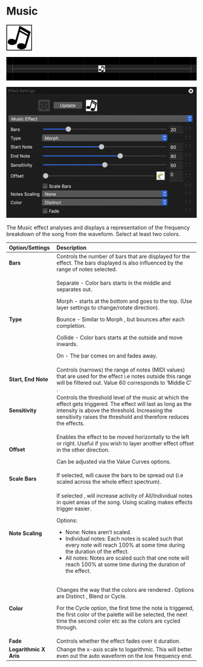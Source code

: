 # Music

![Icon](../../.gitbook/assets/image%20%28353%29.png)

![Sequencer Grid](../../.gitbook/assets/image%20%28562%29.png)

![](../../.gitbook/assets/image%20%28737%29.png)

The Music effect analyses and displays a representation of the frequency breakdown of the song from the waveform.  Select at least two colors.

<table>
  <thead>
    <tr>
      <th style="text-align:left">Option/Settings</th>
      <th style="text-align:left">Description</th>
    </tr>
  </thead>
  <tbody>
    <tr>
      <td style="text-align:left"><b>Bars</b>
      </td>
      <td style="text-align:left">Controls the number of bars that are displayed for the effect. The bars
        displayed is also influenced by the range of notes selected.</td>
    </tr>
    <tr>
      <td style="text-align:left"><b>Type</b>
      </td>
      <td style="text-align:left">
        <p>Separate - Color bars starts in the middle and separates out.</p>
        <p>Morph - starts at the bottom and goes to the top. (Use layer settings
          to change/rotate direction).</p>
        <p>Bounce - Similar to Morph , but bounces after each completion.</p>
        <p>Collide - Color bars starts at the outside and move inwards.</p>
        <p>On - The bar comes on and fades away.</p>
      </td>
    </tr>
    <tr>
      <td style="text-align:left"><b>Start, End Note</b>
      </td>
      <td style="text-align:left">Controls (narrows) the range of notes (MIDI values) that are used for
        the effect i.e notes outside this range will be filtered out. Value 60
        corresponds to &#x2018;Middle C&#x2019; .</td>
    </tr>
    <tr>
      <td style="text-align:left"><b>Sensitivity</b>
      </td>
      <td style="text-align:left">Controls the threshold level of the music at which the effect gets triggered.
        The effect will last as long as the intensity is above the threshold. Increasing
        the sensitivity raises the threshold and therefore reduces the effects.</td>
    </tr>
    <tr>
      <td style="text-align:left"><b>Offset</b>
      </td>
      <td style="text-align:left">
        <p>Enables the effect to be moved horizontally to the left or right. Useful
          if you wish to layer another effect offset in the other direction.</p>
        <p>Can be adjusted via the Value Curves options.</p>
      </td>
    </tr>
    <tr>
      <td style="text-align:left"><b>Scale Bars</b>
      </td>
      <td style="text-align:left">If selected, will cause the bars to be spread out (i.e scaled across the
        whole effect spectrum).</td>
    </tr>
    <tr>
      <td style="text-align:left"><b>Note Scaling</b>
      </td>
      <td style="text-align:left">
        <p>If selected , will increase activity of All/Individual notes in quiet
          areas of the song. Using scaling makes effects trigger easier.
          <br />
        </p>
        <p>Options:</p>
        <ul>
          <li>None: Notes aren&#x2019;t scaled.</li>
          <li>Individual notes: Each notes is scaled such that every note will reach
            100% at some time during the duration of the effect.</li>
          <li>All notes: Notes are scaled such that one note will reach 100% at some
            time during the duration of the effect.</li>
        </ul>
      </td>
    </tr>
    <tr>
      <td style="text-align:left"><b>Color</b>
      </td>
      <td style="text-align:left">
        <p>Changes the way that the colors are rendered . Options are Distinct ,
          Blend or Cycle.</p>
        <p>For the Cycle option, the first time the note is triggered, the first
          color of the palette will be selected, the next time the second color etc
          as the colors are cycled through.</p>
      </td>
    </tr>
    <tr>
      <td style="text-align:left"><b>Fade</b>
      </td>
      <td style="text-align:left">Controls whether the effect fades over it duration.</td>
    </tr>
    <tr>
      <td style="text-align:left"><b>Logarithmic X Aris</b>
      </td>
      <td style="text-align:left">Change the x-axis scale to logarithmic. This will better even out the
        auto waveform on the low frequency end.</td>
    </tr>
  </tbody>
</table>